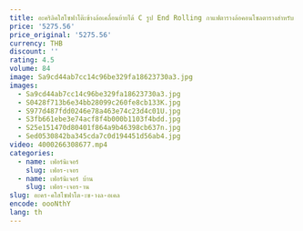 ```yaml
---
title: อะคริลิคใสโซฟาโต๊ะข้างล้อเคลื่อนย้ายได้ C รูป End Rolling กาแฟตารางล้อคอนโซลตารางสําหรับ Home
price: '5275.56'
price_original: '5275.56'
currency: THB
discount: ''
rating: 4.5
volume: 84
image: Sa9cd44ab7cc14c96be329fa18623730a3.jpg
images:
  - Sa9cd44ab7cc14c96be329fa18623730a3.jpg
  - S0428f713b6e34bb28099c260fe8cb133K.jpg
  - S977d487fdd0246e78a463e74c23d4c01U.jpg
  - S3fb661ebe3e74acf8f4b000b1103f4bdd.jpg
  - S25e151470d80401f864a9b46398cb637n.jpg
  - Sed0530842ba345cda7c0d194451d56ab4.jpg
video: 4000266308677.mp4
categories:
  - name: เฟอร์นิเจอร์
    slug: เฟอร-เจอร
  - name: เฟอร์นิเจอร์ บ้าน
    slug: เฟอร-เจอร-าน
slug: อะคร-คใสโซฟาโต-ะข-างล-อเคล
encode: oooNthY
lang: th
---
```

  